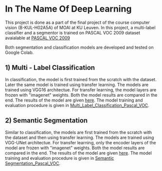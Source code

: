 # In The Name Of Deep Learning
This project is done as a part of the final project of the course computer vision (B-KUL-H02A5A) of MOAI at KU Leuven.
In this project, a multi-label classifier and a segmentor is trained on PASCAL VOC 2009 dataset avaialable at [PASCAL VOC 2009](http://host.robots.ox.ac.uk/pascal/VOC/voc2009/VOCtrainval_11-May-2009.tar)

Both segmentation and classification models are developed and tested on Google Colab. 

## 1) Multi - Label Classification
In classification, the model is first trained from the scratch with the dataset. Later the same model is trained using transfer learning.
The models are trained using VGG16 architectue. For transfer learning, the model layers are frozen with "imagenet" weights. Both the model results are compared in the end. The results of the model are given [here](Image_Classification/README.md). The model training and evaluation procedure is given in [Multi_Label_Classification_Pascal_VOC](Image_Classification/Multi_Label_Classification_Pascal_VOC.ipynb).

## 2) Semantic Segmentation 
Similar to classification, the models are first trained from the scratch with the dataset and then using transfer learning.
The models are trained using VGG-UNet architectue. For transfer learning, only the encoder layers of the model are frozen with "imagenet" weights. 
Both the model results are compared in the end. The results of the model are given [here](Image_Segmentation/README.md). The model training and evaluation procedure is given in [Semantic Segmentation_Pascal_VOC](Image_Segmentation/Segmentation_Pascal_VOC.ipynb).
